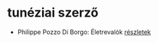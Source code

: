 # tunéziai szerző

- Philippe Pozzo Di Borgo: Életrevalók [részletek](../_details/Philippe%20Pozzo%20Di%20Borgo.md#id_1267)